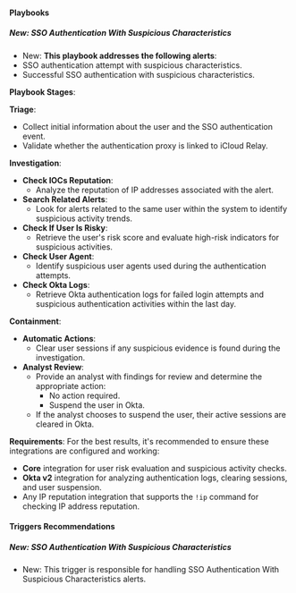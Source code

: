 
#### Playbooks

##### New: SSO Authentication With Suspicious Characteristics

- New: **This playbook addresses the following alerts**:
- SSO authentication attempt with suspicious characteristics.
- Successful SSO authentication with suspicious characteristics.

**Playbook Stages**:

**Triage**:
- Collect initial information about the user and the SSO authentication event.
- Validate whether the authentication proxy is linked to iCloud Relay.

**Investigation**:
- **Check IOCs Reputation**:
  - Analyze the reputation of IP addresses associated with the alert.
- **Search Related Alerts**:
  - Look for alerts related to the same user within the system to identify suspicious activity trends.
- **Check If User Is Risky**:
  - Retrieve the user's risk score and evaluate high-risk indicators for suspicious activities.
- **Check User Agent**:
  - Identify suspicious user agents used during the authentication attempts.
- **Check Okta Logs**:
  - Retrieve Okta authentication logs for failed login attempts and suspicious authentication activities within the last day.

**Containment**:
- **Automatic Actions**:
  - Clear user sessions if any suspicious evidence is found during the investigation.
- **Analyst Review**:
  - Provide an analyst with findings for review and determine the appropriate action:
    - No action required.
    - Suspend the user in Okta.
  - If the analyst chooses to suspend the user, their active sessions are cleared in Okta.

**Requirements**:
For the best results, it's recommended to ensure these integrations are configured and working:
- **Core** integration for user risk evaluation and suspicious activity checks.
- **Okta v2** integration for analyzing authentication logs, clearing sessions, and user suspension.
- Any IP reputation integration that supports the `!ip` command for checking IP address reputation.

#### Triggers Recommendations

##### New: SSO Authentication With Suspicious Characteristics

- New: This trigger is responsible for handling SSO Authentication With Suspicious Characteristics alerts.
